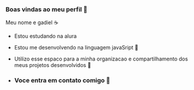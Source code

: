 ### Boas vindas ao meu perfil 👋

Meu nome e gadiel ☕

- Estou estudando na alura
- Estou me desenvolvendo na linguagem javaSript 🤖
- Utilizo esse espaco para a minha organizacao e compartilhamento dos meus projetos desenvolvidos 🧮

- ### Voce entra em contato comigo 📧
